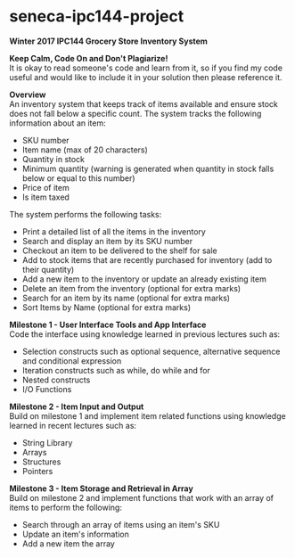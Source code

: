 # seneca-ipc144-project
<p><b>Winter 2017 IPC144 Grocery Store Inventory System</b></p>

<p><b>Keep Calm, Code On and Don't Plagiarize!</b><br/>
It is okay to read someone's code and learn from it, so if you find my code useful and would like to include it in your solution then please reference it.</p>

<div>
  <b>Overview</b><br/>
  An inventory system that keeps track of items available and ensure stock does not fall below a specific count.
  The system tracks the following information about an item:
  <ul>
    <li>SKU number</li>
    <li>Item name (max of 20 characters)</li>
    <li>Quantity in stock</li>
    <li>Minimum quantity (warning is generated when quantity in stock falls below or equal to this number)</li>
    <li>Price of item</li>
    <li>Is item taxed</li>
  </ul>The system performs the following tasks:
  <ul>
    <li>Print a detailed list of all the items in the inventory</li>
    <li>Search and display an item by its SKU number</li>
    <li>Checkout an item to be delivered to the shelf for sale</li>
    <li>Add to stock items that are recently purchased for inventory (add to their quantity)</li>
    <li>Add a new item to the inventory or update an already existing item</li>
    <li>Delete an item from the inventory (optional for extra marks)</li>
    <li>Search for an item by its name (optional for extra marks)</li>
    <li>Sort Items by Name (optional for extra marks)</li>
  </ul>
</div>

<div>
  <b>Milestone 1 - User Interface Tools and App Interface</b><br/>
  Code the interface using knowledge learned in previous lectures such as:
  <ul>
    <li>Selection constructs such as optional sequence, alternative sequence and conditional expression</li>
    <li>Iteration constructs such as while, do while and for</li>
    <li>Nested constructs</li>
    <li>I/O Functions</li>
  </ul>
</div>

<div>
  <b>Milestone 2 - Item Input and Output</b><br/>
  Build on milestone 1 and implement item related functions using knowledge learned in recent lectures such as:
  <ul>
    <li>String Library</li>
    <li>Arrays</li>
    <li>Structures</li>
    <li>Pointers</li>
  </ul>
</div>

<div>
  <b>Milestone 3 - Item Storage and Retrieval in Array</b><br/>
  Build on milestone 2 and implement functions that work with an array of items to perform the following:
  <ul>
    <li>Search through an array of items using an item's SKU</li>
    <li>Update an item's information</li>
    <li>Add a new item the array</li>
  </ul>
</div>